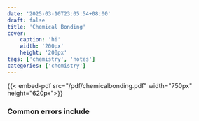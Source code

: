 ```yaml
---
date: '2025-03-10T23:05:54+08:00'
draft: false
title: 'Chemical Bonding'
cover: 
    caption: 'hi'
    width: '200px' 
    height: '200px' 
tags: ['chemistry', 'notes']
categories: ['chemistry']
---
```

<!--more-->
{{< embed-pdf src="/pdf/chemicalbonding.pdf" width="750px" height="620px">}}

### Common errors include